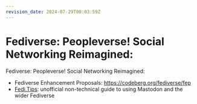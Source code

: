 ```yaml
---
revision_date: 2024-07-29T00:03:59Z
---
```

# Fediverse: Peopleverse! Social Networking Reimagined:
Fediverse: Peopleverse! Social Networking Reimagined:
* Fediverse Enhancement Proposals: https://codeberg.org/fediverse/fep
* [Fedi.Tips](https://fedi.tips): unofficial non-technical guide to using Mastodon and the wider Fediverse